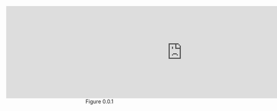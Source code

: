 
<iframe id="ChomskyCON_iframe" src="https://global.codio.com/opendsa/v5/jsav/iframe/v1/chomskycon.html" width="950" height="250" scrolling="yes" style="position: relative; top: 0px; border: 0; margin: 0; overflow: hidden;">Your browser does not support iframes.</iframe>
<br/>
<center>Figure 0.0.1 </center><br/>



